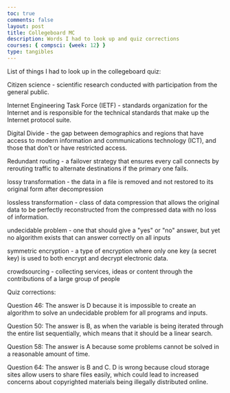 ```yaml
---
toc: true
comments: false
layout: post
title: Collegeboard MC
description: Words I had to look up and quiz corrections
courses: { compsci: {week: 12} }
type: tangibles
---
```


List of things I had to look up in the collegeboard quiz:

Citizen science - scientific research conducted with participation from the general public.

Internet Engineering Task Force (IETF) - standards organization for the Internet and is responsible for the technical standards that make up the Internet protocol suite.

Digital Divide -  the gap between demographics and regions that have access to modern information and communications technology (ICT), and those that don't or have restricted access.

Redundant routing - a failover strategy that ensures every call connects by rerouting traffic to alternate destinations if the primary one fails.

lossy transformation - the data in a file is removed and not restored to its original form after decompression

lossless transformation - class of data compression that allows the original data to be perfectly reconstructed from the compressed data with no loss of information.

undecidable problem - one that should give a "yes" or "no" answer, but yet no algorithm exists that can answer correctly on all inputs

symmetric encryption - a type of encryption where only one key (a secret key) is used to both encrypt and decrypt electronic data.

crowdsourcing - collecting services, ideas or content through the contributions of a large group of people

Quiz corrections:

Question 46:
The answer is D because it is impossible to create an algorithm to solve an undecidable problem for all programs and inputs.

Question 50:
The answer is B, as when the variable is being iterated through the entire list sequentially, which means that it should be a linear search.

Question 58:
The answer is A because some problems cannot be solved in a reasonable amount of time.

Question 64:
The answer is B and C. D is wrong because cloud storage sites allow users to share files easily, which could lead to increased concerns about copyrighted materials being illegally distributed online.